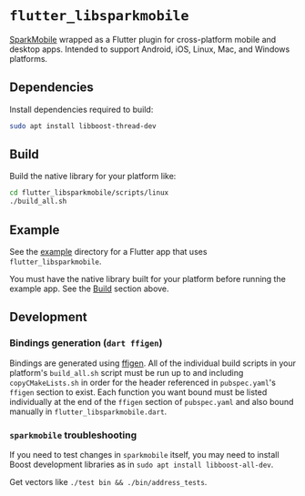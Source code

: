# `flutter_libsparkmobile`
[SparkMobile](https://github.com/firoorg/sparkmobile) wrapped as a Flutter plugin for cross-platform mobile and desktop apps.  Intended to support Android, iOS, Linux, Mac, and Windows platforms.

## Dependencies
Install dependencies required to build:
```sh
sudo apt install libboost-thread-dev
```

## Build
Build the native library for your platform like:
```sh
cd flutter_libsparkmobile/scripts/linux
./build_all.sh
```

## Example
See the [example](example) directory for a Flutter app that uses `flutter_libsparkmobile`.

You must have the native library built for your platform before running the example app.  See the [Build](#build) section above.

## Development
### Bindings generation (`dart ffigen`)
Bindings are generated using [ffigen](https://pub.dev/packages/ffigen).  All of the individual build scripts in your platform's `build_all.sh` script must be run up to and including `copyCMakeLists.sh` in order for the header referenced in `pubspec.yaml`'s `ffigen` section to exist.  Each function you want bound must be listed individually at the end of the `ffigen` section of `pubspec.yaml` and also bound manually in `flutter_libsparkmobile.dart`.

### `sparkmobile` troubleshooting
If you need to test changes in `sparkmobile` itself, you may need to install Boost development libraries as in `sudo apt install libboost-all-dev`.

Get vectors like `./test bin && ./bin/address_tests`.
